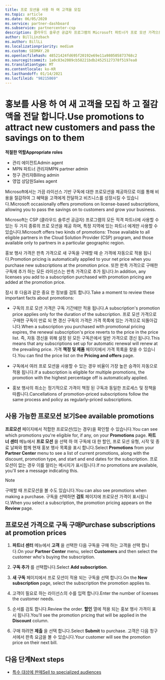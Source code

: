 ```yaml
---
title: 프로 모션을 사용 하 여 고객을 모집
ms.topic: article
ms.date: 06/05/2020
ms.service: partner-dashboard
ms.subservice: partnercenter-csp
description: 클라우드 솔루션 공급자 프로그램의 Microsoft 파트너가 프로 모션 가격으로 구독을 구입 하 고 고객에 게 비용을 절감할 수 있는 방법을 알아봅니다.
author: BillLinzbach
ms.author: BillLi
ms.localizationpriority: medium
ms.custom: SEOMAY.20
ms.openlocfilehash: 48521424fd695f20192e69e11a980505873768c2
ms.sourcegitcommit: 1a0c83e2089cb58221bdb24525127378f5197ea8
ms.translationtype: MT
ms.contentlocale: ko-KR
ms.lasthandoff: 01/14/2021
ms.locfileid: "98215869"
---
```

# <a name="use-promotions-to-attract-new-customers-and-pass-the-savings-on-to-them"></a><span data-ttu-id="f3435-103">홍보를 사용 하 여 새 고객을 모집 하 고 절감 액을 전달 합니다.</span><span class="sxs-lookup"><span data-stu-id="f3435-103">Use promotions to attract new customers and pass the savings on to them</span></span>



<span data-ttu-id="f3435-104">**적절한 역할**</span><span class="sxs-lookup"><span data-stu-id="f3435-104">**Appropriate roles**</span></span>

- <span data-ttu-id="f3435-105">관리 에이전트</span><span class="sxs-lookup"><span data-stu-id="f3435-105">Admin agent</span></span>
- <span data-ttu-id="f3435-106">MPN 파트너 관리자</span><span class="sxs-lookup"><span data-stu-id="f3435-106">MPN partner admin</span></span>
- <span data-ttu-id="f3435-107">청구 관리자</span><span class="sxs-lookup"><span data-stu-id="f3435-107">Billing admin</span></span>
- <span data-ttu-id="f3435-108">영업 상담원</span><span class="sxs-lookup"><span data-stu-id="f3435-108">Sales agent</span></span>


<span data-ttu-id="f3435-109">Microsoft에서는 가끔 라이선스 기반 구독에 대한 프로모션을 제공하므로 이를 통해 비용을 절감하여 그 혜택을 고객에게 전달하고 비즈니스를 성장시킬 수 있습니다.</span><span class="sxs-lookup"><span data-stu-id="f3435-109">Microsoft occasionally offers promotions on license-based subscriptions, allowing you to pass the savings on to customers and grow your business.</span></span> 

<span data-ttu-id="f3435-110">Microsoft는 CSP (클라우드 솔루션 공급자) 프로그램의 모든 적격 파트너에 사용할 수 있는 두 가지 종류의 프로 모션을 제공 하며, 특정 지역에 있는 파트너 에게만 사용할 수 있습니다.</span><span class="sxs-lookup"><span data-stu-id="f3435-110">Microsoft offers two kinds of promotions: Those available to all eligible partners in the Cloud Solution Provider (CSP) program, and those available only to partners in a particular geographic region.</span></span>

<span data-ttu-id="f3435-111">홍보 행사 가격은 판촉 가격으로 새 구독을 구매할 때 순 가격에 자동으로 적용 됩니다.</span><span class="sxs-lookup"><span data-stu-id="f3435-111">Promotion pricing is automatically applied to your net price when you purchase new subscriptions at the promotion price.</span></span> <span data-ttu-id="f3435-112">또한 판촉 가격으로 구매한 구독에 추가 하는 모든 라이선스는 판촉 가격으로 추가 됩니다.</span><span class="sxs-lookup"><span data-stu-id="f3435-112">In addition, any licenses you add to a subscription purchased with promotion pricing are added at the promotion price.</span></span> 

<span data-ttu-id="f3435-113">잠시 후 다음과 같은 중요 한 정보를 검토 합니다.</span><span class="sxs-lookup"><span data-stu-id="f3435-113">Take a moment to review these important facts about promotions:</span></span>

- <span data-ttu-id="f3435-114">구독의 프로 모션 가격은 구독 기간에만 적용 됩니다.</span><span class="sxs-lookup"><span data-stu-id="f3435-114">A subscription's promotion price applies only for the duration of the subscription.</span></span> <span data-ttu-id="f3435-115">프로 모션 가격으로 구매한 구독이 만료 되 면 갱신 구독의 가격은 가격 목록에 있는 가격으로 되돌아갑니다.</span><span class="sxs-lookup"><span data-stu-id="f3435-115">When a subscription you purchased with promotional pricing expires, the renewal subscription's price reverts to the price in the price list.</span></span> <span data-ttu-id="f3435-116">즉, 자동 갱신을 위해 설정 된 모든 구독은에서 일반 가격으로 갱신 됩니다.</span><span class="sxs-lookup"><span data-stu-id="f3435-116">This means that any subscriptions set up for automatic renewal will renew at the prevailing price.</span></span> <span data-ttu-id="f3435-117">가격 **책정 및 제품** 페이지에서 가격 목록을 찾을 수 있습니다.</span><span class="sxs-lookup"><span data-stu-id="f3435-117">You can find the price list on the **Pricing and offers** page.</span></span>

- <span data-ttu-id="f3435-118">구독에서 여러 프로 모션을 사용할 수 있는 경우 비율이 가장 높은 승격이 자동으로 적용 됩니다.</span><span class="sxs-lookup"><span data-stu-id="f3435-118">If a subscription is eligible for multiple promotions, the promotion with the highest percentage off is automatically applied.</span></span>

- <span data-ttu-id="f3435-119">홍보 행사의 취소는 정기적으로 가격이 책정 된 구독과 동일한 프로세스 및 정책을 따릅니다.</span><span class="sxs-lookup"><span data-stu-id="f3435-119">Cancellations of promotion-priced subscriptions follow the same process and policy as regularly-priced subscriptions.</span></span>

## <a name="see-available-promotions"></a><span data-ttu-id="f3435-120">사용 가능한 프로모션 보기</span><span class="sxs-lookup"><span data-stu-id="f3435-120">See available promotions</span></span>

<span data-ttu-id="f3435-121">**프로모션** 페이지에서 적합한 프로모션(있는 경우)을 확인할 수 있습니다.</span><span class="sxs-lookup"><span data-stu-id="f3435-121">You can see which promotions you're eligible for, if any, on your **Promotions** page.</span></span> <span data-ttu-id="f3435-122">**파트너 센터** 메뉴에서 **프로 모션** 을 선택 하 여 구독에 대 한 할인, 프로 모션 유형, 시작 및 종료 날짜와 함께 현재 홍보 행사 목록을 표시 합니다.</span><span class="sxs-lookup"><span data-stu-id="f3435-122">Select **Promotions** from your **Partner Center** menu to see a list of current promotions, along with the discount, promotion type, and start and end dates for the subscription.</span></span> <span data-ttu-id="f3435-123">프로모션이 없는 경우 이를 알리는 메시지가 표시됩니다.</span><span class="sxs-lookup"><span data-stu-id="f3435-123">If no promotions are available, you'll see a message indicating this.</span></span> 

> [!NOTE]  
> <span data-ttu-id="f3435-124">구매할 때 프로모션을 볼 수도 있습니다.</span><span class="sxs-lookup"><span data-stu-id="f3435-124">You can also see promotions when making a purchase.</span></span> <span data-ttu-id="f3435-125">구독을 선택하면 **검토** 페이지에 프로모션 가격이 표시됩니다.</span><span class="sxs-lookup"><span data-stu-id="f3435-125">When you select a subscription, the promotion pricing appears on the **Review** page.</span></span>

## <a name="purchase-subscriptions-at-promotion-prices"></a><span data-ttu-id="f3435-126">프로모션 가격으로 구독 구매</span><span class="sxs-lookup"><span data-stu-id="f3435-126">Purchase subscriptions at promotion prices</span></span>

1. <span data-ttu-id="f3435-127">**파트너 센터** 메뉴에서 **고객** 을 선택한 다음 구독을 구매 하는 고객을 선택 합니다.</span><span class="sxs-lookup"><span data-stu-id="f3435-127">On your **Partner Center** menu, select **Customers** and then select the customer who's buying the subscription.</span></span> 

2. <span data-ttu-id="f3435-128">**구독 추가** 를 선택합니다.</span><span class="sxs-lookup"><span data-stu-id="f3435-128">Select **Add subscription**.</span></span>

3. <span data-ttu-id="f3435-129">**새 구독** 페이지에서 프로 모션이 적용 되는 구독을 선택 합니다.</span><span class="sxs-lookup"><span data-stu-id="f3435-129">On the **New subscription** page, select the subscription the promotion applies to.</span></span>

4. <span data-ttu-id="f3435-130">고객이 필요로 하는 라이선스의 수를 입력 합니다.</span><span class="sxs-lookup"><span data-stu-id="f3435-130">Enter the number of licenses the customer needs.</span></span> 

5. <span data-ttu-id="f3435-131">순서를 검토 합니다.</span><span class="sxs-lookup"><span data-stu-id="f3435-131">Review the order.</span></span> <span data-ttu-id="f3435-132">**할인** 열에 적용 되는 홍보 행사 가격이 표시 됩니다.</span><span class="sxs-lookup"><span data-stu-id="f3435-132">You'll see the promotion pricing that will be applied in the **Discount** column.</span></span>  

6. <span data-ttu-id="f3435-133">구매 하려면 **제출** 을 선택 합니다.</span><span class="sxs-lookup"><span data-stu-id="f3435-133">Select **Submit** to purchase.</span></span> <span data-ttu-id="f3435-134">고객은 다음 청구서에서 판촉 요금을 볼 수 있습니다.</span><span class="sxs-lookup"><span data-stu-id="f3435-134">Your customer will see the promotion price on their next bill.</span></span>  


## <a name="next-steps"></a><span data-ttu-id="f3435-135">다음 단계</span><span class="sxs-lookup"><span data-stu-id="f3435-135">Next steps</span></span>

- [<span data-ttu-id="f3435-136">특수 대상에 판매</span><span class="sxs-lookup"><span data-stu-id="f3435-136">Sell to specialized audiences</span></span>](sell-to-education-customers.md)